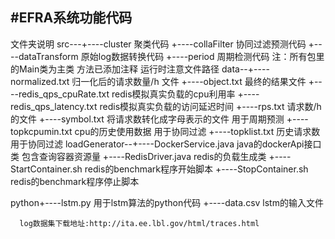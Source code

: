 #EFRA系统功能代码
--------------------------------------------
文件夹说明
src---+----cluster 聚类代码
      +----collaFilter 协同过滤预测代码
	  +----dataTransform 原始log数据转换代码
	  +----period 周期检测代码
	  注：所有包里的Main类为主类 方法已添加注释 运行时注意文件路径
data--+----normalized.txt 归一化后的请求数量/h 文件
      +----object.txt 最终的结果文件
	  +----redis_qps_cpuRate.txt redis模拟真实负载的cpu利用率
	  +----redis_qps_latency.txt redis模拟真实负载的访问延迟时间
	  +----rps.txt 请求数/h的文件
	  +----symbol.txt 将请求数转化成字母表示的文件 用于周期预测
	  +----topkcpumin.txt cpu的历史使用数据 用于协同过滤
	  +----topklist.txt 历史请求数 用于协同过滤
loadGenerator--+----DockerService.java java的dockerApi接口类 包含查询容器资源量
			   +----RedisDriver.java redis的负载生成类
			   +----StartContainer.sh redis的benchmark程序开始脚本
			   +----StopContainer.sh redis的benchmark程序停止脚本
			   
 
python+----lstm.py 用于lstm算法的python代码
      +----data.csv lstm的输入文件
	  
	  log数据集下载地址:http://ita.ee.lbl.gov/html/traces.html
